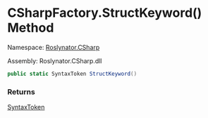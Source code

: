 # CSharpFactory\.StructKeyword\(\) Method

Namespace: [Roslynator.CSharp](../../README.md)

Assembly: Roslynator\.CSharp\.dll

```csharp
public static SyntaxToken StructKeyword()
```

### Returns

[SyntaxToken](https://docs.microsoft.com/en-us/dotnet/api/microsoft.codeanalysis.syntaxtoken)

